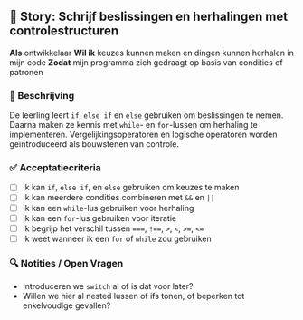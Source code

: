 ## 🧩 Story: Schrijf beslissingen en herhalingen met controle­structuren

**Als** ontwikkelaar
**Wil ik** keuzes kunnen maken en dingen kunnen herhalen in mijn code
**Zodat** mijn programma zich gedraagt op basis van condities of patronen

### 📝 Beschrijving

De leerling leert `if`, `else if` en `else` gebruiken om beslissingen te nemen. Daarna maken ze kennis met `while`- en `for`-lussen om herhaling te implementeren. Vergelijkingsoperatoren en logische operatoren worden geïntroduceerd als bouwstenen van controle.

### ✅ Acceptatiecriteria

* [ ] Ik kan `if`, `else if`, en `else` gebruiken om keuzes te maken
* [ ] Ik kan meerdere condities combineren met `&&` en `||`
* [ ] Ik kan een `while`-lus gebruiken voor herhaling
* [ ] Ik kan een `for`-lus gebruiken voor iteratie
* [ ] Ik begrijp het verschil tussen `===`, `!==`, `>`, `<`, `>=`, `<=`
* [ ] Ik weet wanneer ik een `for` of `while` zou gebruiken

### 🔍 Notities / Open Vragen

* Introduceren we `switch` al of is dat voor later?
* Willen we hier al nested lussen of ifs tonen, of beperken tot enkelvoudige gevallen?
